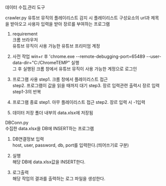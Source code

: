 데이터 수집,관리 도구

crawler.py
유튜브 뮤직의 플레이리스트 감지 시 플레이리스트 구성요소의 url과 제목을 받아오고 사용자 입력을 받아 장르를 부여하는 프로그램

1. requirement  
크롬 브라우저  
유튜브 뮤직이 사용 가능한 유튜브 프리미엄 계정  

2. 사전 작업
win+r 후 'chrome.exe --remote-debugging-port=65489 --user-data-dir="C:/ChromeTEMP" 실행  
그 후 실행된 크롬 창에서 유튜브 뮤직이 사용 가능한 계정으로 로그인

3. 프로그램 사용
step1. 크롬 창에서 플레이리스트 접근  
step2. 프로그램이 값을 읽을 때까지 대기
step3. 장르 입력관련 출력시 장르 입력
step1-3의 반복

4. 프로그램 종료
step1. 아무 플레이리스트 접근
step2. 장르 입력 시 -1입력

5. 데이터 저장
폴더 내부의 data.xlsx에 저장됨

DBConn.py  
수집한 data.xlsx을 DB에 INSERT하는 프로그램  

1. DB연결정보 입력    
host, user, password, db, port를 입력한다.(띄어쓰기로 구분)

2. 실행  
해당 DB에 data.xlsx값을 INSERT한다.

3. 로그출력  
해당 작업의 결과를 출력하는 로그 파일을 생성한다.  
